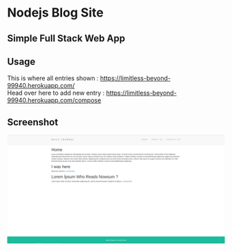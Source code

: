 # Nodejs Blog Site
## Simple Full Stack Web App
## Usage
This is where all entries shown : https://limitless-beyond-99940.herokuapp.com/ <br>
Head over here to add new entry : https://limitless-beyond-99940.herokuapp.com/compose
## Screenshot
![screenshot](https://github.com/alperkaya0/node-blog-website/blob/main/2022-02-11_05-39.png)
